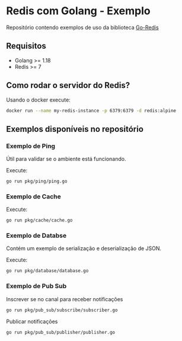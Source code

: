 # Redis com Golang - Exemplo

Repositório contendo exemplos de uso da biblioteca [Go-Redis](https://github.com/go-redis/redis)

## Requisitos

* Golang >= 1.18
* Redis >= 7

## Como rodar o servidor do Redis?

Usando o docker execute:
```bash
docker run --name my-redis-instance -p 6379:6379 -d redis:alpine
```

## Exemplos disponíveis no repositório

### Exemplo de Ping

Útil para validar se o ambiente está funcionando.

Execute:

```bash
go run pkg/ping/ping.go
```

### Exemplo de Cache

Execute:

```bash
go run pkg/cache/cache.go
```

### Exemplo de Databse

Contém um exemplo de serialização e deserialização de JSON.

Execute:

```bash
go run pkg/database/database.go
```

### Exemplo de Pub Sub

Inscrever se no canal para receber notificações
```bash
go run pkg/pub_sub/subscribe/subscriber.go
```

Publicar notificações

```bash
go run pkg/pub_sub/publisher/publisher.go
```
